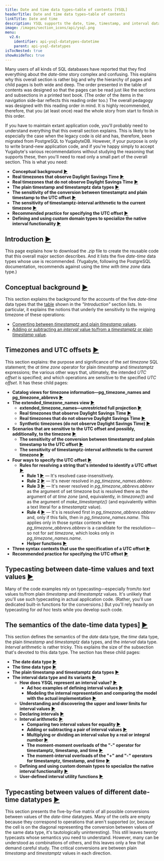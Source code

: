 ```yaml
---
title: Date and time data types—table of contents [YSQL]
headerTitle: Date and time data types—table of contents
linkTitle: Date and time
description: YSQL supports the date, time, timestamp, and interval data types together with interval arithmetic.
image: /images/section_icons/api/ysql.png
menu:
  v2.6:
    identifier: api-ysql-datatypes-datetime
    parent: api-ysql-datatypes
isTocNested: true
showAsideToc: true
---
```


Many users of all kinds of SQL databases have reported that they find everything about the _date-time_ story complex and confusing. This explains why this overall section is rather big and why the hierarchy of pages and child pages is both wide and deep. The order presented in the table of contents was designed so that the pages can be read just like the sections and subsections in a printed text book. (The order of the items in the navigation side-bar reflects this reading order too.) The overall pedagogy was designed with this reading order in mind. It is highly recommended, therefore, that you (at least once) read the whole story from start to finish in this order.

If you have to maintain extant application code, you'll probably need to understand everything that this overall section explains. This is likely to be especially the case when the legacy code is old and has, therefore, been migrated from PostgreSQL to YugabyteDB. However, if your purpose is only to write brand-new application code, and if you're happy simply to accept Yugabyte's various recommendations without studying the reasoning that supports these, then you'll need to read only a small part of the overall section. This is what you need:

- **Conceptual background [►](./conceptual-background/)**
- **Real timezones that observe Daylight Savings Time [►](./timezones/extended-timezone-names/canonical-real-country-with-dst/)**
- **Real timezones that do not observe Daylight Savings Time [►](./timezones/extended-timezone-names/canonical-real-country-no-dst/)**
- **The plain timestamp and timestamptz data types [►](./date-time-data-types-semantics/type-timestamp/)**
- **The sensitivity of the conversion between timestamptz and plain timestamp to the UTC offset [►](./timezones/timezone-sensitive-operations/timestamptz-plain-timestamp-conversion/)**
- **The sensitivity of timestamptz-interval arithmetic to the current timezone [►](./timezones/timezone-sensitive-operations/timestamptz-interval-day-arithmetic/)**
- **Recommended practice for specifying the UTC offset [►](./timezones/recommendation/)**
- **Defining and using custom domain types to specialize the native interval functionality [►](./date-time-data-types-semantics/type-interval/custom-interval-domains/)**

## Introduction [►](./intro/)

This page explains how to download the _.zip_ file to create the reusable code that this overall major section describes. And it lists the five _date-time_ data types whose use is recommended. (Yugabyte, following the PostgreSQL documentation, recommends against using the _time with time zone_ data type.)

## Conceptual background [►](./conceptual-background/)

This section explains the background for the accounts of the five _date-time_ data types that the [table](./intro/#table-of-five) shown in the _"Introduction"_ section lists. In particular, it explains the notions that underly the sensitivity to the reigning timezone of these operations:

- [Converting between _timestamptz_ and plain _timestamp_ values](./timezones/timezone-sensitive-operations/timestamptz-plain-timestamp-conversion/).
- [Adding or subtracting an _interval_ value to/from a _timestamptz_ or plain _timestamp_ value](./date-time-data-types-semantics/type-interval/interval-arithmetic/moment-interval-overloads-of-plus-and-minus/).

## Timezones and UTC offsets [►](./timezones/)

This section explains: the purpose and significance of the _set timezone_ SQL statement; the _at time zone_ operator for plain _timestamp_ and _timestamptz_ expressions; the various other ways that, ultimately, the intended _UTC offset_ is specified; and which operations are sensitive to the specified _UTC offset_. It has these child pages:

- **Catalog views for timezone information—pg_timezone_names and pg_timezone_abbrevs [►](./timezones/catalog-views/)**
- **The extended_timezone_names view [►](./timezones/extended-timezone-names/)**
  - **extended_timezone_names—unrestricted full projection [►](./timezones/extended-timezone-names/unrestricted-full-projection/)**
  - **Real timezones that observe Daylight Savings Time [►](./timezones/extended-timezone-names/canonical-real-country-with-dst/)**
  - **Real timezones that do not observe Daylight Savings Time [►](./timezones/extended-timezone-names/canonical-real-country-no-dst/)**
  - **Synthetic timezones (do not observe Daylight Savings Time) [►](./timezones/extended-timezone-names/canonical-no-country-no-dst/)**
- **Scenarios that are sensitive to the UTC offset and possibly, additionally, to the timezone [►](./timezones/timezone-sensitive-operations/)**
  - **The sensitivity of the conversion between timestamptz and plain timestamp to the UTC offset [►](./timezones/timezone-sensitive-operations/timestamptz-plain-timestamp-conversion/)**
  - **The sensitivity of timestamptz-interval arithmetic to the current timezone [►](./timezones/timezone-sensitive-operations/timestamptz-interval-day-arithmetic/)**
- **Four ways to specify the UTC offset [►](./timezones/ways-to-spec-offset/)**
  - **Rules for resolving a string that's intended to identify a UTC offset [►](./timezones/ways-to-spec-offset/name-res-rules/)**
    - **Rule 1 [►](./timezones/ways-to-spec-offset/name-res-rules/rule-1/)** — It's resolved case-insensitively.
    - **Rule 2 [►](./timezones/ways-to-spec-offset/name-res-rules/rule-2/)** — It's never resolved in _pg_timezone_names.abbrev_.
    - **Rule 3 [►](./timezones/ways-to-spec-offset/name-res-rules/rule-3/)** — It's never resolved in _pg_timezone_abbrevs.abbrev_ as the argument of set timezone but is resolved there as the argument of _at time zone_ (and, equivalently, in _timezone()_) and as the argument of _make_timestamptz()_ (and equivalently within a text literal for a _timestamptz_ value).
    - **Rule 4 [►](./timezones/ways-to-spec-offset/name-res-rules/rule-4/)** — It's is resolved first in _pg_timezone_abbrevs.abbrev_ and, only if this fails, then in _pg_timezone_names.name_. This applies only in those syntax contexts where _pg_timezone_abbrevs.abbrev_ is a candidate for the resolution—so not for _set timezone_, which looks only in _pg_timezone_names.name_.
    - **Helper functions [►](./timezones/ways-to-spec-offset/name-res-rules/helper-functions/)**
- **Three syntax contexts that use the specification of a UTC offset [►](./timezones/syntax-contexts-to-spec-offset/)**
- **Recommended practice for specifying the UTC offset [►](./timezones/recommendation/)**

## Typecasting between date-time values and text values [►](./typecasting-between-date-time-and-text/)

Many of the code examples rely on typecasting—especially from/to _text_ values to/from plain _timestamp_ and _timestamptz_ values. It's unlikely that you'll use such typecasting in actual application code. (Rather, you'll use dedicated built-in functions for the conversions.) But you'll rely heavily on typecasting for _ad hoc_ tests while you develop such code.

## The semantics of the date-time data types] [►](./date-time-data-types-semantics/)

This section defines the semantics of the _date_ data type, the _time_ data type, the plain _timestamp_ and _timestamptz_ data types, and the _interval_ data type. _Interval_ arithmetic is rather tricky. This explains the size of the subsection that's devoted to this data type. The section has these child pages:

- **The date data type [►](./date-time-data-types-semantics/type-date/)**
- **The time data type [►](./date-time-data-types-semantics/type-time/)**
- **The plain timestamp and timestamptz data types [►](./date-time-data-types-semantics/type-timestamp/)**
- **The interval data type and its variants [►](./date-time-data-types-semantics/type-interval/)**
  - **How does YSQL represent an interval value? [►](./date-time-data-types-semantics/type-interval/interval-representation/)**
    - **Ad hoc examples of defining interval values [►](./date-time-data-types-semantics/type-interval/interval-representation/ad-hoc-examples/)**
    - **Modeling the internal representation and comparing the model with the actual implementation [►](./date-time-data-types-semantics/type-interval/interval-representation/internal-representation-model/)**
  - **Understanding and discovering the upper and lower limits for interval values [►](./date-time-data-types-semantics/type-interval/interval-limits/)**
  - **Declaring intervals [►](./date-time-data-types-semantics/type-interval/declaring-intervals/)**
  - **Interval arithmetic [►](./date-time-data-types-semantics/type-interval/interval-arithmetic/)**
    - **Comparing two interval values for equality [►](./date-time-data-types-semantics/type-interval/interval-arithmetic/interval-interval-equality/)**
    - **Adding or subtracting a pair of interval values [►](./date-time-data-types-semantics/type-interval/interval-arithmetic/interval-interval-addition/)**
    - **Multiplying or dividing an interval value by a real or integral number [►](./date-time-data-types-semantics/type-interval/interval-arithmetic/interval-number-multiplication/)**
    - **The moment-moment overloads of the "-" operator for timestamptz, timestamp, and time [►](./date-time-data-types-semantics/type-interval/interval-arithmetic/moment-moment-overloads-of-minus/)**
    - **The moment-interval overloads of the "+" and "-" operators for timestamptz, timestamp, and time [►](./date-time-data-types-semantics/type-interval/interval-arithmetic/moment-interval-overloads-of-plus-and-minus/)**
  - **Defining and using custom domain types to specialize the native interval functionality [►](./date-time-data-types-semantics/type-interval/custom-interval-domains/)**
  - **User-defined interval utility functions [►](./date-time-data-types-semantics/type-interval/interval-utilities/)**

## Typecasting between values of different date-time datatypes [►](./typecasting-between-date-time-values/)

This section presents the five-by-five matrix of all possible conversions between values of the _date-time_ datatypes. Many of the cells are empty because they correspond to operations that aren't supported (or, because the cell is on the diagonal representing the conversion between values of the same data type, it's tautologically uninteresting). This still leaves *twenty* typecasts whose semantics you need to understand. However, many can be understood as combinations of others, and this leaves only a few that demand careful study. The critical conversions are between plain _timestamp_ and _timestamptz_ values in each direction.
